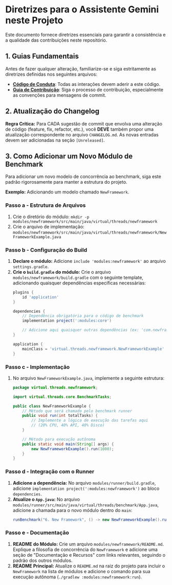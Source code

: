 # Diretrizes para o Assistente Gemini neste Projeto

Este documento fornece diretrizes essenciais para garantir a consistência e a qualidade das contribuições neste repositório.

## 1. Guias Fundamentais

Antes de fazer qualquer alteração, familiarize-se e siga estritamente as diretrizes definidas nos seguintes arquivos:

-   **[Código de Conduta](./CODE_OF_CONDUCT.md)**: Todas as interações devem aderir a este código.
-   **[Guia de Contribuição](./CONTRIBUTING.md)**: Siga o processo de contribuição, especialmente as convenções para mensagens de commit.

## 2. Atualização do Changelog

**Regra Crítica:** Para CADA sugestão de commit que envolva uma alteração de código (feature, fix, refactor, etc.), você **DEVE** também propor uma atualização correspondente no arquivo `CHANGELOG.md`. As novas entradas devem ser adicionadas na seção `[Unreleased]`.

## 3. Como Adicionar um Novo Módulo de Benchmark

Para adicionar um novo modelo de concorrência ao benchmark, siga este padrão rigorosamente para manter a estrutura do projeto.

**Exemplo:** Adicionando um modelo chamado `NewFramework`.

### Passo a - Estrutura de Arquivos
1.  Crie o diretório do módulo: `mkdir -p modules/newframework/src/main/java/virtual/threads/newframework`
2.  Crie o arquivo de implementação: `modules/newframework/src/main/java/virtual/threads/newframework/NewFrameworkExample.java`

### Passo b - Configuração do Build
1.  **Declare o módulo:** Adicione `include 'modules:newframework'` ao arquivo `settings.gradle`.
2.  **Crie o `build.gradle` do módulo:** Crie o arquivo `modules/newframework/build.gradle` com o seguinte template, adicionando quaisquer dependências específicas necessárias:
    ```groovy
    plugins {
        id 'application'
    }

    dependencies {
        // Dependência obrigatória para o código de benchmark
        implementation project(':modules:core')

        // Adicione aqui quaisquer outras dependências (ex: 'com.newframework:lib:1.0')
    }

    application {
        mainClass = 'virtual.threads.newframework.NewFrameworkExample'
    }
    ```

### Passo c - Implementação
1.  No arquivo `NewFrameworkExample.java`, implemente a seguinte estrutura:
    ```java
    package virtual.threads.newframework;

    import virtual.threads.core.BenchmarkTasks;

    public class NewFrameworkExample {
        // Método que será chamado pelo benchmark runner
        public void run(int totalTasks) {
            // Implemente a lógica de execução das tarefas aqui
            // (20% CPU, 40% API, 40% Disco)
        }

        // Método para execução autônoma
        public static void main(String[] args) {
            new NewFrameworkExample().run(1000);
        }
    }
    ```

### Passo d - Integração com o Runner
1.  **Adicione a dependência:** No arquivo `modules/runner/build.gradle`, adicione `implementation project(':modules:newframework')` ao bloco `dependencies`.
2.  **Atualize o `App.java`:** No arquivo `modules/runner/src/main/java/virtual/threads/benchmark/App.java`, adicione a chamada para o novo módulo dentro do `main`:
    ```java
    runBenchmark("6. New Framework", () -> new NewFrameworkExample().run(TASKS));
    ```

### Passo e - Documentação
1.  **README do Módulo:** Crie um arquivo `modules/newframework/README.md`. Explique a filosofia de concorrência do `NewFramework` e adicione uma seção de "Documentação e Recursos" com links relevantes, seguindo o padrão dos outros módulos.
2.  **README Principal:** Atualize o `README.md` na raiz do projeto para incluir o `NewFramework` na lista de módulos e adicione o comando para sua execução autônoma (`./gradlew :modules:newframework:run`).
